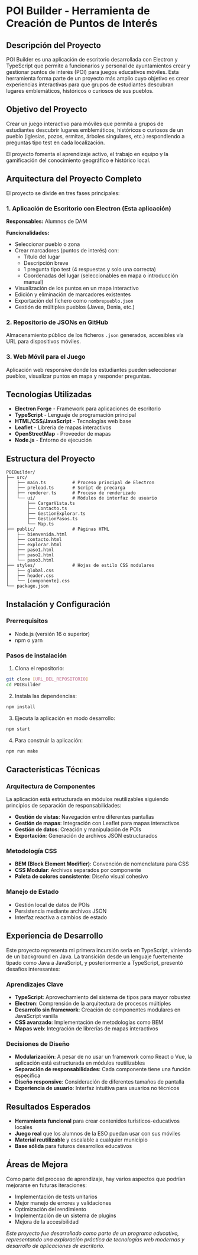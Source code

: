 # POI Builder - Herramienta de Creación de Puntos de Interés

## Descripción del Proyecto

POI Builder es una aplicación de escritorio desarrollada con Electron y TypeScript que permite a funcionarios y personal de ayuntamientos crear y gestionar puntos de interés (POI) para juegos educativos móviles. Esta herramienta forma parte de un proyecto más amplio cuyo objetivo es crear experiencias interactivas para que grupos de estudiantes descubran lugares emblemáticos, históricos o curiosos de sus pueblos.

## Objetivo del Proyecto

Crear un juego interactivo para móviles que permita a grupos de estudiantes descubrir lugares emblemáticos, históricos o curiosos de un pueblo (iglesias, pozos, ermitas, árboles singulares, etc.) respondiendo a preguntas tipo test en cada localización.

El proyecto fomenta el aprendizaje activo, el trabajo en equipo y la gamificación del conocimiento geográfico e histórico local.

## Arquitectura del Proyecto Completo

El proyecto se divide en tres fases principales:

### 1. Aplicación de Escritorio con Electron (Esta aplicación)
**Responsables:** Alumnos de DAM

**Funcionalidades:**
- Seleccionar pueblo o zona
- Crear marcadores (puntos de interés) con:
  - Título del lugar
  - Descripción breve
  - 1 pregunta tipo test (4 respuestas y solo una correcta)
  - Coordenadas del lugar (seleccionables en mapa o introducción manual)
- Visualización de los puntos en un mapa interactivo
- Edición y eliminación de marcadores existentes
- Exportación del fichero como `nombrepueblo.json`
- Gestión de múltiples pueblos (Javea, Denia, etc.)

### 2. Repositorio de JSONs en GitHub
Almacenamiento público de los ficheros `.json` generados, accesibles vía URL para dispositivos móviles.

### 3. Web Móvil para el Juego
Aplicación web responsive donde los estudiantes pueden seleccionar pueblos, visualizar puntos en mapa y responder preguntas.

## Tecnologías Utilizadas

- **Electron Forge** - Framework para aplicaciones de escritorio
- **TypeScript** - Lenguaje de programación principal
- **HTML/CSS/JavaScript** - Tecnologías web base
- **Leaflet** - Librería de mapas interactivos
- **OpenStreetMap** - Proveedor de mapas
- **Node.js** - Entorno de ejecución

## Estructura del Proyecto

```
POIBuilder/
├── src/
│   ├── main.ts          # Proceso principal de Electron
│   ├── preload.ts       # Script de precarga
│   ├── renderer.ts      # Proceso de renderizado
│   └── ui/              # Módulos de interfaz de usuario
│       ├── CargarVista.ts
│       ├── Contacto.ts
│       ├── GestionExplorar.ts
│       ├── GestionPasos.ts
│       └── Map.ts
├── public/              # Páginas HTML
│   ├── bienvenida.html
│   ├── contacto.html
│   ├── explorar.html
│   ├── paso1.html
│   ├── paso2.html
│   └── paso3.html
├── styles/              # Hojas de estilo CSS modulares
│   ├── global.css
│   ├── header.css
│   └── [componente].css
└── package.json
```

## Instalación y Configuración

### Prerrequisitos
- Node.js (versión 16 o superior)
- npm o yarn

### Pasos de instalación

1. Clona el repositorio:
```bash
git clone [URL_DEL_REPOSITORIO]
cd POIBuilder
```

2. Instala las dependencias:
```bash
npm install
```

3. Ejecuta la aplicación en modo desarrollo:
```bash
npm start
```

4. Para construir la aplicación:
```bash
npm run make
```

## Características Técnicas

### Arquitectura de Componentes
La aplicación está estructurada en módulos reutilizables siguiendo principios de separación de responsabilidades:

- **Gestión de vistas**: Navegación entre diferentes pantallas
- **Gestión de mapas**: Integración con Leaflet para mapas interactivos
- **Gestión de datos**: Creación y manipulación de POIs
- **Exportación**: Generación de archivos JSON estructurados

### Metodología CSS
- **BEM (Block Element Modifier)**: Convención de nomenclatura para CSS
- **CSS Modular**: Archivos separados por componente
- **Paleta de colores consistente**: Diseño visual cohesivo

### Manejo de Estado
- Gestión local de datos de POIs
- Persistencia mediante archivos JSON
- Interfaz reactiva a cambios de estado

## Experiencia de Desarrollo

Este proyecto representa mi primera incursión seria en TypeScript, viniendo de un background en Java. La transición desde un lenguaje fuertemente tipado como Java a JavaScript, y posteriormente a TypeScript, presentó desafíos interesantes:

### Aprendizajes Clave
- **TypeScript**: Aprovechamiento del sistema de tipos para mayor robustez
- **Electron**: Comprensión de la arquitectura de procesos múltiples
- **Desarrollo sin framework**: Creación de componentes modulares en JavaScript vanilla
- **CSS avanzado**: Implementación de metodologías como BEM
- **Mapas web**: Integración de librerías de mapas interactivos

### Decisiones de Diseño
- **Modularización**: A pesar de no usar un framework como React o Vue, la aplicación está estructurada en módulos reutilizables
- **Separación de responsabilidades**: Cada componente tiene una función específica
- **Diseño responsive**: Consideración de diferentes tamaños de pantalla
- **Experiencia de usuario**: Interfaz intuitiva para usuarios no técnicos

## Resultados Esperados

- **Herramienta funcional** para crear contenidos turísticos-educativos locales
- **Juego real** que los alumnos de la ESO puedan usar con sus móviles
- **Material reutilizable** y escalable a cualquier municipio
- **Base sólida** para futuros desarrollos educativos

## Áreas de Mejora

Como parte del proceso de aprendizaje, hay varios aspectos que podrían mejorarse en futuras iteraciones:

- Implementación de tests unitarios
- Mejor manejo de errores y validaciones
- Optimización del rendimiento
- Implementación de un sistema de plugins
- Mejora de la accesibilidad


*Este proyecto fue desarrollado como parte de un programa educativo, representando una exploración práctica de tecnologías web modernas y desarrollo de aplicaciones de escritorio.*
